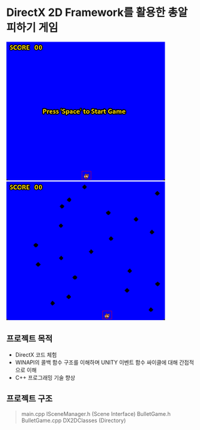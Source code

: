 # DirectX 2D Framework를 활용한 총알 피하기 게임

![MainImage](https://github.com/kisa98/Driect2DFrameWork/blob/master/Images/1.png?raw=true) ![MainImage2](https://github.com/kisa98/Driect2DFrameWork/blob/master/Images/2.png?raw=true)


## 프로젝트 목적
- DirectX 코드 체험
- WINAPI의 콜백 함수 구조를 이해하며 UNITY 이벤트 함수 싸이클에 대해 간접적으로 이해
- C++ 프로그래밍 기술 향상

## 프로젝트 구조
> main.cpp
> ISceneManager.h (Scene Interface)
> BulletGame.h BulletGame.cpp
> DX2DClasses (Directory)

## 
